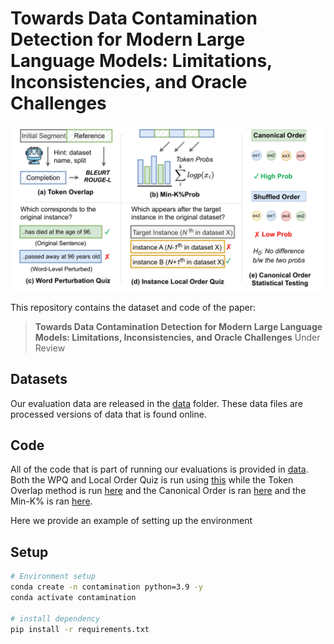 # Towards Data Contamination Detection for Modern Large Language Models: Limitations, Inconsistencies, and Oracle Challenges

![Task](pipeline.jpg)

This repository contains the dataset and code of the paper:
> **Towards Data Contamination Detection for Modern Large Language Models: Limitations, Inconsistencies, and Oracle Challenges** 
> Under Review <br>


## Datasets
Our evaluation data are released in the [data](https://github.com/vsamuel2003/data-contamination/tree/main/datasets) folder. These data files are processed versions of data that is found online. 

## Code
All of the code that is part of running our evaluations is provided in [data](https://github.com/vsamuel2003/data-contamination/tree/main/code). Both the WPQ and Local Order Quiz is run using [this](https://github.com/vsamuel2003/data-contamination/blob/main/code/main.py) while the Token Overlap method is run [here](https://github.com/vsamuel2003/data-contamination/blob/main/code/Token_Overlap/run.py) and the Canonical Order is ran [here](https://github.com/vsamuel2003/data-contamination/blob/main/code/Canonical_order.py) and the Min-K% is ran [here](https://github.com/vsamuel2003/data-contamination/blob/main/code/mink.py).


Here we provide an example of setting up the environment

## Setup
```bash
# Environment setup
conda create -n contamination python=3.9 -y
conda activate contamination

# install dependency
pip install -r requirements.txt
```
